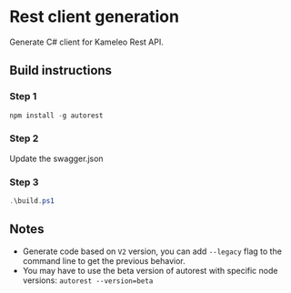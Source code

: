 # Rest client generation

Generate C# client for Kameleo Rest API.

## Build instructions

### Step 1

```powershell
npm install -g autorest
```

### Step 2

Update the swagger.json

### Step 3

```powershell
.\build.ps1
```

## Notes

* Generate code based on `V2` version, you can add `--legacy` flag to the command line to get the previous behavior.
* You may have to use the beta version of autorest with specific node versions: `autorest --version=beta`
